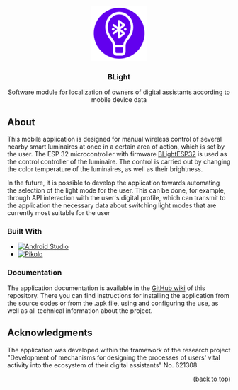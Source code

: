 <div id="top"></div>


<!-- PROJECT LOGO -->
<br />
<div align="center">
  <a href="https://github.com/AndrewLaptev/ble_light_mobile">
    <img src="docs/images/logo.png" alt="Logo" width="125" height="125">
  </a>

<h3 align="center">BLight</h3>

  <p align="center">
    Software module for localization of owners of digital assistants according to mobile device data
  </p>
</div>


<!-- ABOUT THE PROJECT -->
## About

This mobile application is designed for manual wireless control of several nearby smart luminaires at once in a certain area of action, which is set by the user. The ESP 32 microcontroller with firmware [BLightESP32](https://github.com/AndrewLaptev/ble_light_esp32) is used as the control controller of the luminaire. The control is carried out by changing the color temperature of the luminaires, as well as their brightness.

In the future, it is possible to develop the application towards automating the selection of the light mode for the user. This can be done, for example, through API interaction with the user's digital profile, which can transmit to the application the necessary data about switching light modes that are currently most suitable for the user

### Built With
* [![Android Studio][android-studio-shield]][android-studio-url]
* [![Pikolo][pikolo-shield]][pikolo-url]

### Documentation
The application documentation is available in the [GitHub wiki](https://github.com/AndrewLaptev/ble_light_mobile/wiki) of this repository. There you can find instructions for installing the application from the source codes or from the .apk file, using and configuring the use, as well as all technical information about the project.

<!-- ACKNOWLEDGMENTS -->
## Acknowledgments
The application was developed within the framework of the research project "Development of mechanisms for designing the processes of users' vital activity into the ecosystem of their digital assistants" No. 621308

<p align="right">(<a href="#top">back to top</a>)</p>

<!-- MARKDOWN LINKS & IMAGES -->
<!-- https://www.markdownguide.org/basic-syntax/#reference-style-links -->
[android-studio-shield]: https://img.shields.io/badge/Android%20Studio-000000?style=for-the-badge&logo=androidstudio
[android-studio-url]: https://developer.android.com/studio
[pikolo-shield]: https://img.shields.io/badge/Pikolo-7F52FF?style=for-the-badge
[pikolo-url]: https://github.com/Madrapps/Pikolo
